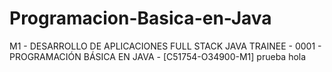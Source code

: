 # Programacion-Basica-en-Java
M1 - DESARROLLO DE APLICACIONES FULL STACK JAVA TRAINEE - 0001 - PROGRAMACIÓN BÁSICA EN JAVA - [C51754-O34900-M1]
prueba
hola
